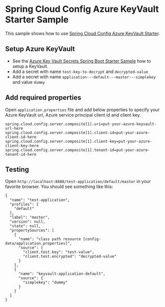 # Spring Cloud Config Azure KeyVault Starter Sample

This sample shows how to use [Spring Cloud Config Azure KeyVault Starter](../spring-cloud-config-azure-keyvault-starter/).

## Setup Azure KeyVault

* See the [Azure Key Vault Secrets Spring Boot Starter Sample](https://github.com/Azure/azure-sdk-for-java/tree/master/sdk/spring/azure-spring-boot-samples/azure-spring-boot-sample-keyvault-secrets#setup-azure-key-vault)
how to setup a KeyVault.
* Add a secret with name `test-key-to-decrypt` and `decrypted-value`
* Add a secret with name `application---default---master---simplekey` and value `dummy`

## Add required properties

Open `application.properties` file and add below properties to specify your Azure KeyVault url, Azure service principal client id and client key.
```
spring.cloud.config.server.composite[1].uri=put-your-azure-keyvault-url-here
spring.cloud.config.server.composite[1].client-id=put-your-azure-client-id-here
spring.cloud.config.server.composite[1].client-key=put-your-azure-client-key-here
spring.cloud.config.server.composite[1].tenant-id=put-your-azure-tenant-id-here
```

## Testing

Open `http://localhost:8888/test-application/default/master` in your favorite browser. You should see something like this:

```
{
  "name": "test-application",
  "profiles": [
    "default"
  ],
  "label": "master",
  "version": null,
  "state": null,
  "propertySources": [
    {
      "name": "class path resource [config-data/application.properties]",
      "source": {
        "client.test.key": "test-value",
        "client.test.encrypted": "decrypted-value"
      }
    },
    {
      "name": "keyvault-application-default",
      "source": {
        "simplekey": "dummy"
      }
    }
  ]
}
```

